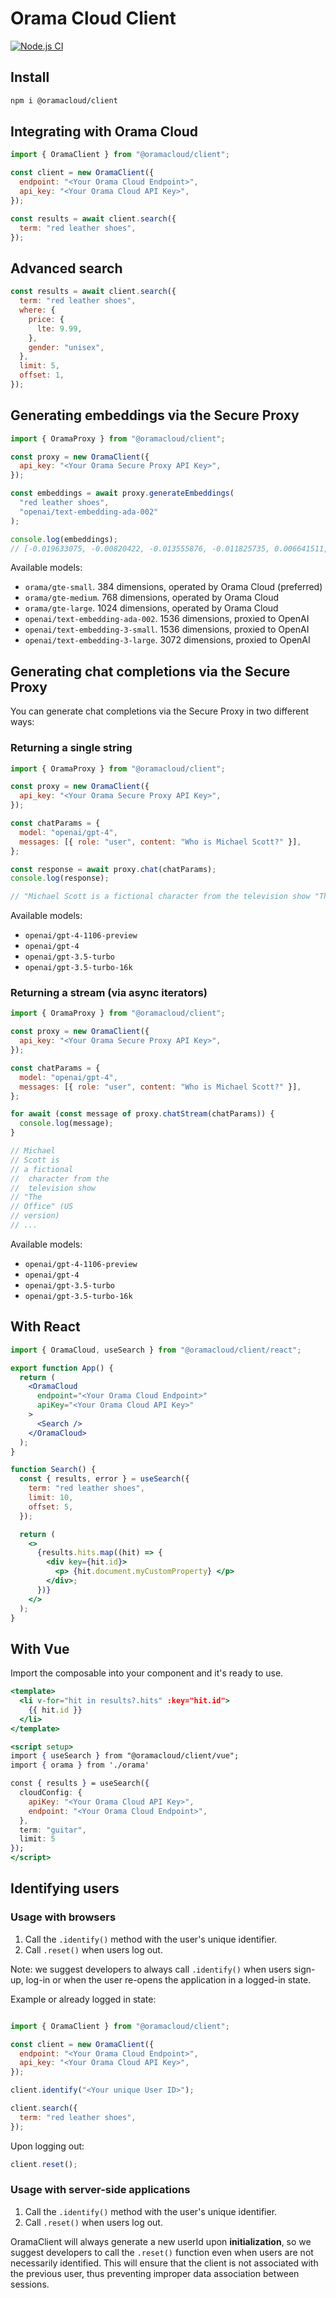 # Orama Cloud Client

[![Node.js CI](https://github.com/askorama/javascript-sdk/actions/workflows/node.js.yml/badge.svg)](https://github.com/askorama/javascript-sdk/actions/workflows/node.js.yml)

## Install

```sh
npm i @oramacloud/client
```

## Integrating with Orama Cloud

```js
import { OramaClient } from "@oramacloud/client";

const client = new OramaClient({
  endpoint: "<Your Orama Cloud Endpoint>",
  api_key: "<Your Orama Cloud API Key>",
});

const results = await client.search({
  term: "red leather shoes",
});
```

## Advanced search

```js
const results = await client.search({
  term: "red leather shoes",
  where: {
    price: {
      lte: 9.99,
    },
    gender: "unisex",
  },
  limit: 5,
  offset: 1,
});
```

## Generating embeddings via the Secure Proxy

```js
import { OramaProxy } from "@oramacloud/client";

const proxy = new OramaClient({
  api_key: "<Your Orama Secure Proxy API Key>",
});

const embeddings = await proxy.generateEmbeddings(
  "red leather shoes",
  "openai/text-embedding-ada-002"
);

console.log(embeddings);
// [-0.019633075, -0.00820422, -0.013555876, -0.011825735, 0.006641511, -0.012948156, ...]
```

Available models:

- `orama/gte-small`. 384 dimensions, operated by Orama Cloud (preferred)
- `orama/gte-medium`. 768 dimensions, operated by Orama Cloud
- `orama/gte-large`. 1024 dimensions, operated by Orama Cloud
- `openai/text-embedding-ada-002`. 1536 dimensions, proxied to OpenAI
- `openai/text-embedding-3-small`. 1536 dimensions, proxied to OpenAI
- `openai/text-embedding-3-large`. 3072 dimensions, proxied to OpenAI

## Generating chat completions via the Secure Proxy

You can generate chat completions via the Secure Proxy in two different ways:

### Returning a single string

```js
import { OramaProxy } from "@oramacloud/client";

const proxy = new OramaClient({
  api_key: "<Your Orama Secure Proxy API Key>",
});

const chatParams = {
  model: "openai/gpt-4",
  messages: [{ role: "user", content: "Who is Michael Scott?" }],
};

const response = await proxy.chat(chatParams);
console.log(response);

// "Michael Scott is a fictional character from the television show "The Office" (US version) ..."
```

Available models:

- `openai/gpt-4-1106-preview`
- `openai/gpt-4`
- `openai/gpt-3.5-turbo`
- `openai/gpt-3.5-turbo-16k`

### Returning a stream (via async iterators)

```js
import { OramaProxy } from "@oramacloud/client";

const proxy = new OramaClient({
  api_key: "<Your Orama Secure Proxy API Key>",
});

const chatParams = {
  model: "openai/gpt-4",
  messages: [{ role: "user", content: "Who is Michael Scott?" }],
};

for await (const message of proxy.chatStream(chatParams)) {
  console.log(message);
}

// Michael
// Scott is
// a fictional
//  character from the
//  television show
// "The
// Office" (US
// version)
// ...
```

Available models:

- `openai/gpt-4-1106-preview`
- `openai/gpt-4`
- `openai/gpt-3.5-turbo`
- `openai/gpt-3.5-turbo-16k`

## With React

```jsx
import { OramaCloud, useSearch } from "@oramacloud/client/react";

export function App() {
  return (
    <OramaCloud
      endpoint="<Your Orama Cloud Endpoint>"
      apiKey="<Your Orama Cloud API Key>"
    >
      <Search />
    </OramaCloud>
  );
}

function Search() {
  const { results, error } = useSearch({
    term: "red leather shoes",
    limit: 10,
    offset: 5,
  });

  return (
    <>
      {results.hits.map((hit) => {
        <div key={hit.id}>
          <p> {hit.document.myCustomProperty} </p>
        </div>;
      })}
    </>
  );
}
```

## With Vue

Import the composable into your component and it's ready to use.

```jsx
<template>
  <li v-for="hit in results?.hits" :key="hit.id">
    {{ hit.id }}
  </li>
</template>

<script setup>
import { useSearch } from "@oramacloud/client/vue";
import { orama } from './orama'

const { results } = useSearch({
  cloudConfig: {
    apiKey: "<Your Orama Cloud API Key>",
    endpoint: "<Your Orama Cloud Endpoint>",
  },
  term: "guitar",
  limit: 5
});
</script>
```

## Identifying users

### Usage with browsers

1. Call the `.identify()` method with the user's unique identifier.
2. Call `.reset()` when users log out.

Note: we suggest developers to always call `.identify()` when users sign-up, log-in or when the user re-opens the application in a logged-in state.

Example or already logged in state:

```js

import { OramaClient } from "@oramacloud/client";

const client = new OramaClient({
  endpoint: "<Your Orama Cloud Endpoint>",
  api_key: "<Your Orama Cloud API Key>",
});

client.identify("<Your unique User ID>");

client.search({
  term: "red leather shoes",
});
```

Upon logging out:

```js
client.reset();
```

### Usage with server-side applications

1. Call the `.identify()` method with the user's unique identifier.
2. Call `.reset()` when users log out.

OramaClient will always generate a new userId upon **initialization**, so we suggest developers to call the `.reset()` function even when users are not necessarily identified. This will ensure that the client is not associated with the previous user, thus preventing improper data association between sessions.